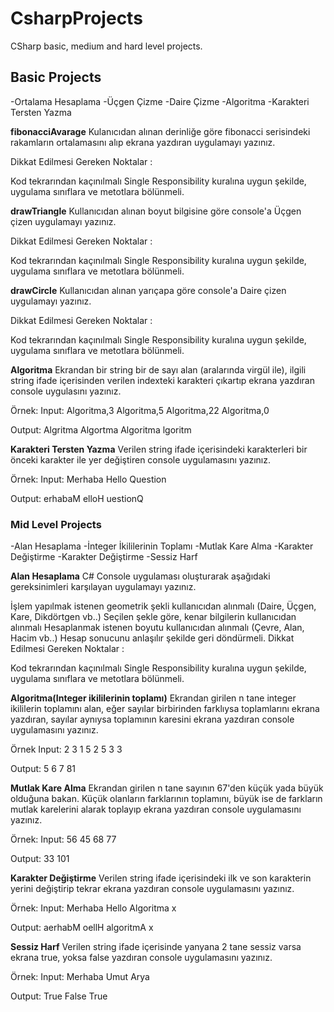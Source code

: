 # CsharpProjects
CSharp basic, medium and hard level projects.

## Basic Projects
-Ortalama Hesaplama
-Üçgen Çizme
-Daire Çizme
-Algoritma
-Karakteri Tersten Yazma

**fibonacciAvarage**
Kulanıcıdan alınan derinliğe göre fibonacci serisindeki rakamların ortalamasını alıp ekrana yazdıran uygulamayı yazınız.

Dikkat Edilmesi Gereken Noktalar :

Kod tekrarından kaçınılmalı
Single Responsibility kuralına uygun şekilde, uygulama sınıflara ve metotlara bölünmeli.

**drawTriangle**
Kullanıcıdan alınan boyut bilgisine göre console'a Üçgen çizen uygulamayı yazınız.

Dikkat Edilmesi Gereken Noktalar :

Kod tekrarından kaçınılmalı
Single Responsibility kuralına uygun şekilde, uygulama sınıflara ve metotlara bölünmeli.

**drawCircle**
Kullanıcıdan alınan yarıçapa göre console'a Daire çizen uygulamayı yazınız.

Dikkat Edilmesi Gereken Noktalar :

Kod tekrarından kaçınılmalı
Single Responsibility kuralına uygun şekilde, uygulama sınıflara ve metotlara bölünmeli.

**Algoritma**
Ekrandan bir string bir de sayı alan (aralarında virgül ile), ilgili string ifade içerisinden verilen indexteki karakteri çıkartıp ekrana yazdıran console uygulasını yazınız.

Örnek: Input: Algoritma,3 Algoritma,5 Algoritma,22 Algoritma,0

Output: Algritma Algortma Algoritma lgoritm

**Karakteri Tersten Yazma**
Verilen string ifade içerisindeki karakterleri bir önceki karakter ile yer değiştiren console uygulamasını yazınız.

Örnek: Input: Merhaba Hello Question

Output: erhabaM elloH uestionQ

### Mid Level Projects
-Alan Hesaplama
-İnteger İkililerinin Toplamı
-Mutlak Kare Alma
-Karakter Değiştirme
-Karakter Değiştirme
-Sessiz Harf

**Alan Hesaplama**
C# Console uygulaması oluşturarak aşağıdaki gereksinimleri karşılayan uygulamayı yazınız.

İşlem yapılmak istenen geometrik şekli kullanıcıdan alınmalı (Daire, Üçgen, Kare, Dikdörtgen vb..)
Seçilen şekle göre, kenar bilgilerin kullanıcıdan alınmalı
Hesaplanmak istenen boyutu kullanıcıdan alınmalı (Çevre, Alan, Hacim vb..)
Hesap sonucunu anlaşılır şekilde geri döndürmeli.
Dikkat Edilmesi Gereken Noktalar :

Kod tekrarından kaçınılmalı
Single Responsibility kuralına uygun şekilde, uygulama sınıflara ve metotlara bölünmeli.

**Algoritma(Integer ikililerinin toplamı)**
Ekrandan girilen n tane integer ikililerin toplamını alan, eğer sayılar birbirinden farklıysa toplamlarını ekrana yazdıran, sayılar aynıysa toplamının karesini ekrana yazdıran console uygulamasını yazınız.

Örnek Input: 2 3 1 5 2 5 3 3

Output: 5 6 7 81

**Mutlak Kare Alma**
Ekrandan girilen n tane sayının 67'den küçük yada büyük olduğuna bakan. Küçük olanların farklarının toplamını, büyük ise de farkların mutlak karelerini alarak toplayıp ekrana yazdıran console uygulamasını yazınız.

Örnek: Input: 56 45 68 77

Output: 33 101

**Karakter Değiştirme**
Verilen string ifade içerisindeki ilk ve son karakterin yerini değiştirip tekrar ekrana yazdıran console uygulamasını yazınız.

Örnek: Input: Merhaba Hello Algoritma x

Output: aerhabM oellH algoritmA x

**Sessiz Harf**
Verilen string ifade içerisinde yanyana 2 tane sessiz varsa ekrana true, yoksa false yazdıran console uygulamasını yazınız.

Örnek: Input: Merhaba Umut Arya

Output: True False True